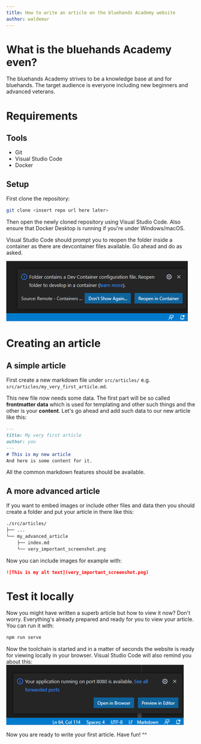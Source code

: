 ```yaml
---
title: How to write an article on the bluehands Academy website
author: waldemar
---
```

# What is the bluehands Academy even?
The bluehands Academy strives to be a knowledge base at and for bluehands.
The target audience is everyone including new beginners and advanced veterans.

# Requirements
## Tools
- Git
- Visual Studio Code
- Docker

## Setup
First clone the repository:
```bash
git clone <insert repo url here later>
```

Then open the newly cloned repository using Visual Studio Code. Also ensure that Docker Desktop is running if you're under Windows/macOS.

Visual Studio Code should prompt you to reopen the folder inside a container as there are devcontainer files available. Go ahead and do as asked.

![Visual Studio Code asking to reopen in container](vscode_reopen.png)

# Creating an article
## A simple article
First create a new markdown file under `src/articles/` e.g. `src/articles/my_very_first_article.md`.

This new file now needs some data. The first part will be so called **frontmatter data** which is used for templating and other such things and the other is your **content**. Let's go ahead and add such data to our new article like this:
```markdown
---
title: My very first article
author: you
---
# This is my new article
And here is some content for it.
```

All the common markdown features should be available.

## A more advanced article
If you want to embed images or include other files and data then you should create a folder and put your article in there like this:
```bash
./src/articles/
├── ...
└── my_advanced_article
    ├── index.md
    └── very_important_screenshot.png
```

Now you can include images for example with:
```markdown
![This is my alt text](very_important_screenshot.png)
```

# Test it locally
Now you might have written a superb article but how to view it now? Don't worry. Everything's already prepared and ready for you to view your article. You can run it with:
```bash
npm run serve
```

Now the toolchain is started and in a matter of seconds the website is ready for viewing locally in your browser. Visual Studio Code will also remind you about this:
![Visual Studio Code notifying about an open port](vscode_open_browser.png)

Now you are ready to write your first article. Have fun! ^^
